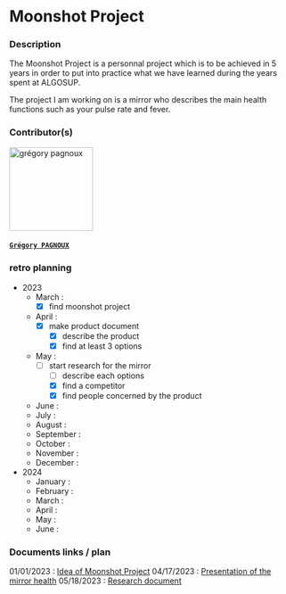 # Moonshot Project

### Description

The Moonshot Project is a personnal project which is to be achieved in 5 years in order to put into practice what we have learned during the years spent at ALGOSUP.

The project I am working on is a mirror who describes the main health functions such as your pulse rate and fever.

### Contributor(s)

<img alt="grégory pagnoux" src="https://avatars.githubusercontent.com/u/114397869?s=400&v=4" width="150">

#### [**`Grégory PAGNOUX`**](https://github.com/Gregory-Pagnoux)

### retro planning

- 2023
  - March :
    - [x] find moonshot project
  - April :
    - [x] make product document
      - [x] describe the product
      - [x] find at least 3 options
  - May :
    - [ ] start research for the mirror
      - [ ] describe each options
      - [x] find a competitor
      - [x] find people concerned by the product
  - June :
  - July :
  - August :
  - September :
  - October :
  - November :
  - December :
- 2024
  - January :
  - February :
  - March :
  - April :
  - May :
  - June :

### Documents links / plan

01/01/2023 : [Idea of Moonshot Project](moonshot_project.md)
04/17/2023 : [Presentation of the mirror health](mirror-health_product.md)
05/18/2023 : [Research document](mirror-health_research.md)
